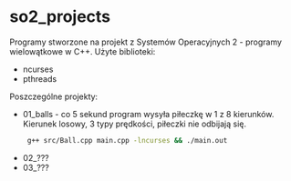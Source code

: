 # so2_projects

Programy stworzone na projekt z Systemów Operacyjnych 2 - programy wielowątkowe w C++.
Użyte biblioteki:
 - ncurses
 - pthreads

Poszczególne projekty:
  - 01_balls - co 5 sekund program wysyła piłeczkę w 1 z 8 kierunków. Kierunek losowy, 3 typy prędkości, piłeczki nie odbijają się.
       ```sh 
        g++ src/Ball.cpp main.cpp -lncurses && ./main.out
  - 02_???
  - 03_???